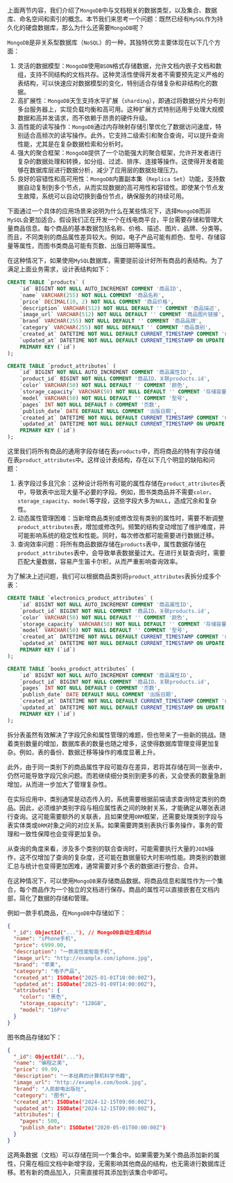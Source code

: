 上面两节内容，我们介绍了`MongoDB`中与文档相关的数据类型，以及集合、数据库、命名空间和索引的概念。本节我们来思考一个问题：既然已经有`MySQL`作为持久化的硬盘数据库，那么为什么还需要`MongoDB`呢？

`MongoDB`是非关系型数据库（`NoSQL`）的一种，其独特优势主要体现在以下几个方面：

1. 灵活的数据模型：`MongoDB`使用`BSON`格式存储数据，允许文档内嵌子文档和数组，支持不同结构的文档共存。这种灵活性使得开发者不需要预先定义严格的表结构，可以快速应对数据模型的变化，特别适合存储复杂和非结构化的数据。
2. 高扩展性：`MongoDB`天生支持水平扩展（`sharding`），即通过将数据分片分布到多台服务器上，实现负载均衡和高可用。这种扩展方式特别适用于处理大规模数据和高并发请求，而不依赖于昂贵的硬件升级。
3. 高性能的读写操作：`MongoDB`通过内存映射存储引擎优化了数据访问速度，特别适合高频次的读写操作。此外，它支持二级索引和聚合查询，可以提升查询性能，尤其是在复杂数据检索和分析时。
4. 强大的聚合框架：`MongoDB`提供了一个功能强大的聚合框架，允许开发者进行复杂的数据处理和转换，如分组、过滤、排序、连接等操作。这使得开发者能够在数据库层进行数据分析，减少了应用层的数据处理压力。
5. 良好的容错性和高可用性：`MongoDB`内置副本集（`Replica Set`）功能，支持数据自动复制到多个节点，从而实现数据的高可用性和容错性。即使某个节点发生故障，系统可以自动切换到备份节点，确保服务的持续可用。

下面通过一个具体的应用场景来说明为什么在某些情况下，选择`MongoDB`而非`MySQL`会更加适合。假设我们正在开发一个在线电商平台，平台需要存储和管理大量商品信息。每个商品的基本数据包括名称、价格、描述、图片、品牌、分类等。而且，不同类别的商品属性差异较大。例如，电子产品可能有颜色、型号、存储容量等属性，而图书类商品可能有页数、出版日期等属性。

在这种情况下，如果使用`MySQL`数据库，需要提前设计好所有商品的表结构。为了满足上面业务需求，设计表结构如下：

```sql
CREATE TABLE `products` (
    `id` BIGINT NOT NULL AUTO_INCREMENT COMMENT '商品ID',
    `name` VARCHAR(255) NOT NULL COMMENT '商品名称',
    `price` DECIMAL(10, 2) NOT NULL COMMENT '商品价格',
    `description` VARCHAR(512) NOT NULL DEFAULT '' COMMENT '商品描述',
    `image_url` VARCHAR(512) NOT NULL DEFAULT '' COMMENT '商品图片链接',
    `brand` VARCHAR(255) NOT NULL DEFAULT '' COMMENT '商品品牌',
    `category` VARCHAR(255) NOT NULL DEFAULT '' COMMENT '商品类别',
    `created_at` DATETIME NOT NULL DEFAULT CURRENT_TIMESTAMP COMMENT '创建时间',
    `updated_at` DATETIME NOT NULL DEFAULT CURRENT_TIMESTAMP ON UPDATE CURRENT_TIMESTAMP COMMENT '更新时间',
    PRIMARY KEY (`id`)
);

CREATE TABLE `product_attributes` (
    `id` BIGINT NOT NULL AUTO_INCREMENT COMMENT '商品属性ID',
    `product_id` BIGINT NOT NULL COMMENT '商品ID，关联products.id',
    `color` VARCHAR(50) NOT NULL DEFAULT '' COMMENT '颜色',
    `storage_capacity` VARCHAR(50) NOT NULL DEFAULT '' COMMENT '存储容量',
    `model` VARCHAR(50) NOT NULL DEFAULT '' COMMENT '型号',
    `pages` INT NOT NULL DEFAULT 0 COMMENT '页数',
    `publish_date` DATE DEFAULT NULL COMMENT '出版日期',
    `created_at` DATETIME NOT NULL DEFAULT CURRENT_TIMESTAMP COMMENT '创建时间',
    `updated_at` DATETIME NOT NULL DEFAULT CURRENT_TIMESTAMP ON UPDATE CURRENT_TIMESTAMP COMMENT '更新时间',
    PRIMARY KEY (`id`)
);
```

这里我们将所有商品的通用字段存储在表`products`中，而将商品的特有字段存储在表`product_attributes`中。这样设计表结构，存在以下几个明显的缺陷和问题：

1. 表字段过多且冗余：这种设计将所有可能的属性存储在`product_attributes`表中，导致表中出现大量不必要的字段。例如，图书类商品并不需要`color`、`storage_capacity`、`model`等字段，这些字段大多为`NULL`，造成冗余和复杂性。
2. 动态属性管理困难：当新增商品类别或修改现有类别的属性时，需要不断调整`product_attributes`表，增加或修改列。频繁的结构变动增加了维护难度，并可能影响系统的稳定性和性能。同时，每次修改都可能需要进行数据迁移。
3. 查询效率问题：将所有商品数据存储在`products`表中，属性数据存储在`product_attributes`表中，会导致单表数据量过大。在进行关联查询时，需要匹配大量数据，容易产生笛卡尔积，从而严重影响查询效率。

为了解决上述问题，我们可以根据商品类别将`product_attributes`表拆分成多个表：

```sql
CREATE TABLE `electronics_product_attributes` (
    `id` BIGINT NOT NULL AUTO_INCREMENT COMMENT '商品属性ID',
    `product_id` BIGINT NOT NULL COMMENT '商品ID，关联products.id',
    `color` VARCHAR(50) NOT NULL DEFAULT '' COMMENT '颜色',
    `storage_capacity` VARCHAR(50) NOT NULL DEFAULT '' COMMENT '存储容量',
    `model` VARCHAR(50) NOT NULL DEFAULT '' COMMENT '型号',
    `created_at` DATETIME NOT NULL DEFAULT CURRENT_TIMESTAMP COMMENT '创建时间',
    `updated_at` DATETIME NOT NULL DEFAULT CURRENT_TIMESTAMP ON UPDATE CURRENT_TIMESTAMP COMMENT '更新时间',
    PRIMARY KEY (`id`)
);

CREATE TABLE `books_product_attributes` (
    `id` BIGINT NOT NULL AUTO_INCREMENT COMMENT '商品属性ID',
    `product_id` BIGINT NOT NULL COMMENT '商品ID，关联products.id',
    `pages` INT NOT NULL DEFAULT 0 COMMENT '页数',
    `publish_date` DATE DEFAULT NULL COMMENT '出版日期',
    `created_at` DATETIME NOT NULL DEFAULT CURRENT_TIMESTAMP COMMENT '创建时间',
    `updated_at` DATETIME NOT NULL DEFAULT CURRENT_TIMESTAMP ON UPDATE CURRENT_TIMESTAMP COMMENT '更新时间',
    PRIMARY KEY (`id`)
);
```

拆分表虽然有效解决了字段冗余和属性管理的难题，但也带来了一些新的挑战。随着类别数量的增加，数据库表的数量也随之增多，这使得数据库管理变得更加复杂。例如，表的备份、数据迁移等操作的难度显著上升。

此外，由于同一类别下的商品属性字段可能存在差异，若将其存储在同一张表中，仍然可能导致字段冗余问题。而若继续细分类别到更多的表，又会使表的数量急剧增加，从而进一步加大了管理复杂性。

在实际应用中，类别通常是动态传入的，系统需要根据前端请求查询特定类别的商品。因此，必须维护类别字段与相应属性表之间的映射关系，才能确定从哪张表进行查询。这可能需要额外的关联表，且如果使用`ORM`框架，还需要处理类别字段与表实体类或`ORM`对象之间的对应关系。如果需要跨类别表执行事务操作，事务的管理和一致性保障也会变得更加复杂。

从查询的角度来看，涉及多个类别的联合查询时，可能需要执行大量的`JOIN`操作，这不仅增加了查询的复杂度，还可能在数据量较大时影响性能。跨类别的数据汇总与统计也变得更加困难，通常需要对多个表的数据进行整合、合并。

在这种情况下，可以使用`MongoDB`来存储商品数据。将商品信息和属性作为一个集合，每个商品作为一个独立的文档进行保存。商品的属性可以直接嵌套在文档内部，简化了数据的存储和管理。

例如一款手机商品，在`MongoDB`中存储如下：

```json
{
  "_id": ObjectId("..."), // MongoDB自动生成的id
  "name": "iPhone手机",
  "price": 6999.00,
  "description": "一款高性能智能手机",
  "image_url": "http://example.com/iphone.jpg",
  "brand": "苹果",
  "category": "电子产品",
  "created_at": ISODate("2025-01-01T10:00:00Z"),
  "updated_at": ISODate("2025-01-09T14:00:00Z"),
  "attributes": {
    "color": "黑色",
    "storage_capacity": "128GB",
    "model": "16Pro"
  }
}
```

图书商品存储如下：

```json
{
  "_id": ObjectId("..."),
  "name": "编程之美",
  "price": 99.99,
  "description": "一本经典的计算机科学书籍",
  "image_url": "http://example.com/book.jpg",
  "brand": "人民邮电出版社",
  "category": "图书",
  "created_at": ISODate("2024-12-15T09:00:00Z"),
  "updated_at": ISODate("2024-12-15T09:00:00Z"),
  "attributes": {
    "pages": 500,
    "publish_date": ISODate("2020-05-01T00:00:00Z")
  }
}
```

这两条数据（文档）可以存储在同一个集合中。如果需要为某个商品添加新的属性，只需在相应文档中新增字段，无需影响其他商品的结构，也无需进行数据库迁移。若有新的商品加入，只需直接将其添加到该集合中即可。
